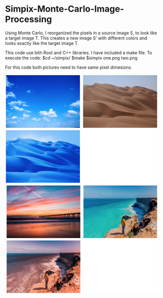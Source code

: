 # Simpix-Monte-Carlo-Image-Processing
Using Monte Carlo, I reorganized the pixels in a source image S, to look like a target image T. This creates a new image S’ with different colors and looks exactly like the target image T.  

This code use bith Root and C++ libraries. I have included a make file. To execute the code:
$cd ~/simpix/
$make
$simpix one.png two.png 

For this code both pictures need to have same pixel dimesions.

![alt text](https://github.com/SAPreetha/Simpix-Monte-Carlo-Image-Processing/blob/master/Ex1.png)
![alt text](https://github.com/SAPreetha/Simpix-Monte-Carlo-Image-Processing/blob/master/Ex2.png)
